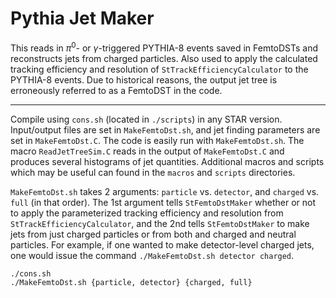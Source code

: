 # Pythia Jet Maker

This reads in $\pi^{0}$- or $\gamma$-triggered PYTHIA-8 events saved in FemtoDSTs and reconstructs jets from charged particles. Also used to apply the calculated tracking efficiency and resolution of `StTrackEfficiencyCalculator` to the PYTHIA-8 events. Due to historical reasons, the output jet tree is erroneously referred to as a FemtoDST in the code.

---

Compile using `cons.sh` (located in `./scripts`) in any STAR version. Input/output files are set in `MakeFemtoDst.sh`, and jet finding parameters are set in `MakeFemtoDst.C`. The code is easily run with `MakeFemtoDst.sh`. The macro `ReadJetTreeSim.C` reads in the output of `MakeFemtoDst.C` and produces several histograms of jet quantities. Additional macros and scripts which may be useful can found in the `macros` and `scripts` directories.

`MakeFemtoDst.sh` takes 2 arguments: `particle` vs. `detector`, and `charged` vs. `full` (in that order). The 1st argument tells `StFemtoDstMaker` whether or not to apply the parameterized tracking efficiency and resolution from `StTrackEfficiencyCalculator`, and the 2nd tells `StFemtoDstMaker` to make jets from just charged particles or from both and charged and neutral particles. For example, if one wanted to make detector-level charged jets, one would issue the command `./MakeFemtoDst.sh detector charged`.

```
./cons.sh
./MakeFemtoDst.sh {particle, detector} {charged, full}
``` 
